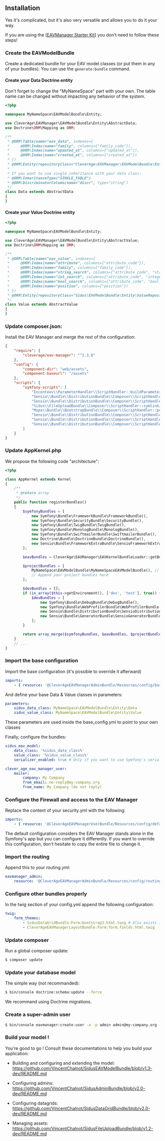 
## Installation
Yes it's complicated, but it's also very versatile and allows you to do it your way.

If you are using the [[EAVManager Starter Kit](https://github.com/cleverage/eav-manager-starter-kit)] you don't need to
follow these steps!

### Create the EAVModelBundle
Create a dedicated bundle for your EAV model classes (or put them in any of your bundles).
You can use the ```generate:bundle``` command.

#### Create your Data Doctrine entity
Don't forget to change the "MyNameSpace" part with your own.
The table name can be changed without impacting any behavior of the system.

```php
<?php

namespace MyNameSpace\EAVModelBundle\Entity;

use CleverAge\EAVManager\EAVModelBundle\Entity\AbstractData;
use Doctrine\ORM\Mapping as ORM;

/**
 * @ORM\Table(name="eav_data", indexes={
 *     @ORM\Index(name="family", columns={"family_code"}),
 *     @ORM\Index(name="updated_at", columns={"updated_at"}),
 *     @ORM\Index(name="created_at", columns={"created_at"})
 * })
 * @ORM\Entity(repositoryClass="CleverAge\EAVManager\EAVModelBundle\Entity\DataRepository")
 *
 * If you want to use single inheritance with your data class:
 * @ORM\InheritanceType("SINGLE_TABLE")
 * @ORM\DiscriminatorColumn(name="discr", type="string")
 */
class Data extends AbstractData
{
}
```

#### Create your Value Doctrine entity
```php
<?php

namespace MyNameSpace\EAVModelBundle\Entity;

use CleverAge\EAVManager\EAVModelBundle\Entity\AbstractValue;
use Doctrine\ORM\Mapping as ORM;

/**
 * @ORM\Table(name="eav_value", indexes={
 *     @ORM\Index(name="attribute", columns={"attribute_code"}),
 *     @ORM\Index(name="family", columns={"family_code"}),
 *     @ORM\Index(name="string_search", columns={"attribute_code", "string_value"}),
 *     @ORM\Index(name="int_search", columns={"attribute_code", "integer_value"}),
 *     @ORM\Index(name="bool_search", columns={"attribute_code", "bool_value"}),
 *     @ORM\Index(name="position", columns={"position"})
 * })
 * @ORM\Entity(repositoryClass="Sidus\EAVModelBundle\Entity\ValueRepository")
 */
class Value extends AbstractValue
{
}
```

### Update composer.json:

Install the EAV Manager and merge the rest of the configuration:

```json
{
    "require": {
        "cleverage/eav-manager": "^1.3.0"
    },
    "config": {
        "component-dir": "web/assets",
        "component-baseurl": "/assets"
    },
    "scripts": {
        "symfony-scripts": [
            "Incenteev\\ParameterHandler\\ScriptHandler::buildParameters",
            "Sensio\\Bundle\\DistributionBundle\\Composer\\ScriptHandler::buildBootstrap",
            "Sensio\\Bundle\\DistributionBundle\\Composer\\ScriptHandler::clearCache",
            "Sidus\\FileUploadBundle\\Composer\\ScriptHandler::symlinkJQueryFileUpload",
            "Mopa\\Bundle\\BootstrapBundle\\Composer\\ScriptHandler::postInstallSymlinkTwitterBootstrapSass",
            "Sensio\\Bundle\\DistributionBundle\\Composer\\ScriptHandler::installAssets",
            "Sensio\\Bundle\\DistributionBundle\\Composer\\ScriptHandler::installRequirementsFile",
            "Sensio\\Bundle\\DistributionBundle\\Composer\\ScriptHandler::prepareDeploymentTarget"
        ]
    }
}
```

### Update AppKernel.php
We propose the following code "architecture":

```php
<?php

class AppKernel extends Kernel
{
    /**
     * @return array
     */
    public function registerBundles()
    {
        $symfonyBundles = [
            new Symfony\Bundle\FrameworkBundle\FrameworkBundle(),
            new Symfony\Bundle\SecurityBundle\SecurityBundle(),
            new Symfony\Bundle\TwigBundle\TwigBundle(),
            new Symfony\Bundle\MonologBundle\MonologBundle(),
            new Symfony\Bundle\SwiftmailerBundle\SwiftmailerBundle(),
            new Doctrine\Bundle\DoctrineBundle\DoctrineBundle(),
            new Sensio\Bundle\FrameworkExtraBundle\SensioFrameworkExtraBundle(),
        ];

        $eavBundles = CleverAge\EAVManager\EAVKernelBundleLoader::getBundles();

        $projectBundles = [
            MyNameSpace\EAVModelBundle\MyNameSpaceEAVModelBundle(), // Import you EAVModelBundle here
            // Append your project bundles here
        ];

        $devBundles = [];
        if (in_array($this->getEnvironment(), ['dev', 'test'], true)) {
            $devBundles = [
                new Symfony\Bundle\DebugBundle\DebugBundle(),
                new Symfony\Bundle\WebProfilerBundle\WebProfilerBundle(),
                new Sensio\Bundle\DistributionBundle\SensioDistributionBundle(),
                new Sensio\Bundle\GeneratorBundle\SensioGeneratorBundle(),
            ];
        }

        return array_merge($symfonyBundles, $eavBundles, $projectBundles, $devBundles);
    }
    // ...
}
```

### Import the base configuration
Import the base configuration (it's possible to override it afterward)
```yaml
imports:
    - { resource: '@CleverAgeEAVManagerAdminBundle/Resources/config/base_config.yml' }
```

And define your base Data & Value classes in parameters:
```yaml
parameters:
    sidus_data_class: MyNameSpace\EAVModelBundle\Entity\Data
    sidus_value_class: MyNameSpace\EAVModelBundle\Entity\Value
```
These parameters are used inside the base_config.yml to point to your own classes

Finally, configure the bundles:
```yaml
sidus_eav_model:
    data_class: '%sidus_data_class%'
    value_class: '%sidus_value_class%'
    serializer_enabled: true # Only if you want to use Symfony's serializer (strongly advised)

clever_age_eav_manager_user:
    mailer:
        company: My Company
        from_email: no-reply@my-company.org
        from_name: My Company (do not reply)
```

### Configure the Firewall and access to the EAV Manager

Replace the content of your security.yml with the following:
```yaml
imports:
    - { resource: '@CleverAgeEAVManagerUserBundle/Resources/config/default/security.yml' }
```
The default configuration considers the EAV Manager stands alone in the Symfony's app but you can configure it
differently. If you want to override this configuration, don't hesitate to copy the entire file to change it.

### Import the routing
Append this to your routing.yml:
```yaml
eavmanager_admin:
    resource: '@CleverAgeEAVManagerAdminBundle/Resources/config/routing.yml'
```

### Configure other bundles properly
In the twig section of your config.yml append the following configuration:
```yaml
twig:
    form_themes:
        - SidusDataGridBundle:Form:bootstrap3.html.twig # Also exists in Bootstrap4 variant
        - CleverAgeEAVManagerLayoutBundle:Form:form.fields.html.twig
```


### Update composer
Run a global composer update:
```bash
$ composer update
```

### Update your database model
The simple way (not recommanded):
```bash
$ bin/console doctrine:schema:update --force
```

We recommand using Doctrine migrations.

### Create a super-admin user
```bash
$ bin/console eavmanager:create-user -a -p admin admin@my-company.org
```

### Build your model !
You're good to go ! Consult these documentations to help you build your application:

- Building and configuring and extending the model:
    https://github.com/VincentChalnot/SidusEAVModelBundle/blob/v1.3-dev/README.md

- Configuring admins:
    https://github.com/VincentChalnot/SidusAdminBundle/blob/v2.0-dev/README.md

- Configuring datagrids:
    https://github.com/VincentChalnot/SidusDataGridBundle/blob/v2.0-dev/README.md

- Managing assets:
    https://github.com/VincentChalnot/SidusFileUploadBundle/blob/v1.2-dev/README.md
